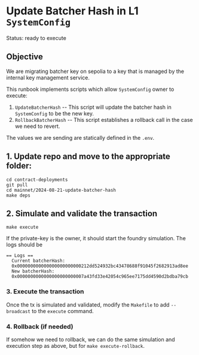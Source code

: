 # Update Batcher Hash in L1 `SystemConfig` 

Status: ready to execute

## Objective

We are migrating batcher key on sepolia to a key that is managed by the internal key management service.

This runbook implements scripts which allow `SystemConfig` owner to execute: 
1. `UpdateBatcherHash` -- This script will update the batcher hash in `SystemConfig` to be the new key.
2. `RollbackBatcherHash` -- This script establishes a rollback call in the case we need to revert.

The values we are sending are statically defined in the `.env`.

## 1. Update repo and move to the appropriate folder:
```
cd contract-deployments
git pull
cd mainnet/2024-08-21-update-batcher-hash
make deps
```

## 2. Simulate and validate the transaction

``` shell
make execute
```

If the private-key is the owner, it should start the foundry simulation. The logs should be
```
== Logs ==
  Current batcherHash: 
  0x000000000000000000000000212dd524932bc43478688f91045f2682913ad8ee
  New batcherHash: 
  0x0000000000000000000000007a43fd33e42054c965ee7175dd4590d2bdba79cb
```

### 3. Execute the transaction

Once the tx is simulated and validated, modify the `Makefile` to add `--broadcast` to the `execute` command.

### 4. Rollback (if needed)

If somehow we need to rollback, we can do the same simulation and execution step as above, but for `make execute-rollback`.

